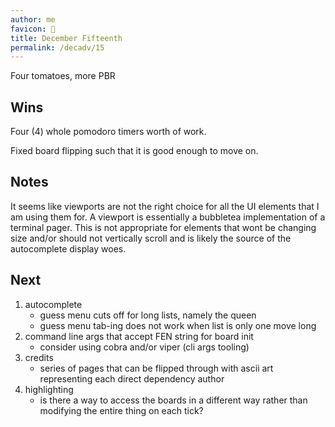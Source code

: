 ```yaml
---
author: me
favicon: 🍅
title: December Fifteenth
permalink: /decadv/15
---
```


Four tomatoes, more PBR

## Wins

Four (4) whole pomodoro timers worth of work.

Fixed board flipping such that it is good enough to move on.

## Notes

It seems like viewports are not the right choice for all the UI elements that I am using them for. A viewport is essentially a bubbletea implementation of a terminal pager. This is not appropriate for elements that wont be changing size and/or should not vertically scroll and is likely the source of the autocomplete display woes.

## Next

1. autocomplete
    * guess menu cuts off for long lists, namely the queen
    * guess menu tab-ing does not work when list is only one move long
2. command line args that accept FEN string for board init
    * consider using cobra and/or viper (cli args tooling)
10. credits
    * series of pages that can be flipped through with ascii art representing each direct dependency author
99. highlighting
    * is there a way to access the boards in a different way rather than modifying the entire thing on each tick?
